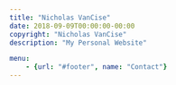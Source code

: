 ```yaml
---
title: "Nicholas VanCise"
date: 2018-09-09T00:00:00-00:00
copyright: "Nicholas VanCise"
description: "My Personal Website"

menu:
    - {url: "#footer", name: "Contact"}
---
```


